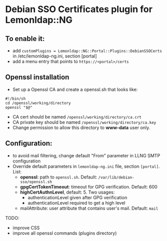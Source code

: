 # Debian SSO Certificates plugin for Lemonldap::NG

## To enable it:

 * add `customPlugins = Lemonldap::NG::Portal::Plugins::DebianSSOCerts` in
   /etc/lemonldap-ng.ini, section [portal]
 * add a menu entry that points to `https://<portal>/certs`

## Openssl installation

 * Set up a Openssl CA and create a openssl.sh that looks like:
```shell
#!/bin/sh
cd /openssl/working/directory
openssl "$@"
```
 * CA cert should be named `/openssl/working/directory/ca.crt`
 * CA private key should be named `/openssl/working/directory/ca.key`
 * Change permission to allow this directory to __www-data__ user only.

## Configuration:
 * to avoid mail filtering, change default "From" parameter in LLNG SMTP
   configuration
 * Override default parameters in `lemonldap-ng.ini` file, section `[portal]`.
   List:
   * **openssl**: path to `openssl.sh`. Default: `/var/lib/debian-sso/openssl.sh`
   * **gpgCertTokenTimeout**: timeout for GPG verification. Default: 600
   * **highCertAuthnLevel**, default: 5. Two usages:
     * authenticationLevel given after GPG verification
     * authenticationLevel required to get a high level
   * mailAttribute: user attribute that contains user's mail. Default: `mail`

TODO:
 * improve CSS
 * improve all openssl commands (plugins directory)
